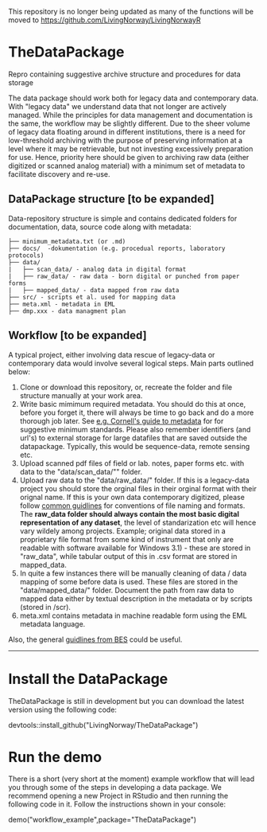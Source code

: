 This repository is no longer being updated as many of the functions will be moved to https://github.com/LivingNorway/LivingNorwayR

# TheDataPackage
Repro containing suggestive archive structure and procedures for data storage

The data package should work both for legacy data and contemporary data. With "legacy data" we understand data that not longer are actively managed. While the principles for data management and documentation is the same, the workflow may be slightly different. Due to the sheer volume of legacy data floating around in different institutions, there is a need for low-threshold archiving with the purpose of preserving information at a level where it may be retrievable, but not investing excessively preparation for use. Hence, priority here should be given to archiving raw data (either digitized or scanned analog material) with a minimum set of metadata to facilitate discovery and re-use. 

## DataPackage structure [to be expanded]

Data-repository structure is simple and contains dedicated folders for documentation, data, source code along with metadata:

```
├── minimum_metadata.txt (or .md)
├── docs/  -dokumentation (e.g. procedual reports, laboratory protocols)
├── data/ 
|   ├── scan_data/ - analog data in digital format
|   ├── raw_data/ - raw data - born digital or punched from paper forms
|   ├── mapped_data/ - data mapped from raw data 
├── src/ - scripts et al. used for mapping data
├── meta.xml - metadata in EML
├── dmp.xxx - data managment plan

```

## Workflow [to be expanded]

A typical project, either involving data rescue of legacy-data or contemporary data would involve several logical steps. Main parts outlined below:

1. Clone or download this repository, or, recreate the folder and file structure manually at your work area. 
2. Write basic mimimum required metadata. You should do this at once, before you forget it, there will always be time to go back and do a more thorough job later. See [e.g. Cornell's guide to metadata](https://data.research.cornell.edu/content/readme#fileoverview) for for suggestive minimum standards. Please also remember identifiers (and url's) to external storage for large datafiles that are saved outside the datapackage. Typically, this would be sequence-data, remote sensing etc. 
3. Upload scanned pdf files of field or lab. notes, paper forms etc. with data to the "data/scan_data/"" folder. 
4. Upload raw data to the "data/raw_data/" folder. If this is a legacy-data project you should store the orginal files in their orginal format with their orignal name. If this is your own data contemporary digitized, please follow  [common guidlines](https://site.uit.no/dataverseno/deposit/prepare/) for conventions of file naming and formats. The **raw_data folder should always contain the most basic digital representation of any dataset**, the level of standarization etc will hence vary wildely among projects. Example; original data stored in a proprietary file format from some kind of instrument that only are readable with software available for Windows 3.1) - these are stored in "raw_data", while tabular output of this in .csv format are stored in mapped_data.
5. In quite a few instances there will be manually cleaning of data / data mapping of some before data is used. These files are stored in the "data/mapped_data/" folder. Document the path from raw data to mapped data either by textual description in the metadata or by scripts (stored in /scr). 
6. meta.xml contains metadata in machine readable form using the EML metadata language.

Also, the general [guidlines from BES](https://www.britishecologicalsociety.org/wp-content/uploads/Publ_Data-Management-Booklet.pdf) could be useful.

----------------------------------------------------------------------------------------------------------------------------------------------------------------------

# Install the DataPackage

TheDataPackage is still in development but you can download the latest version using the following code: 

devtools::install_github("LivingNorway/TheDataPackage")

# Run the demo 
There is a short (very short at the moment) example workflow that will lead you through some of the steps in developing a data package. We recommend opening a new Project in RStudio and then running the following code in it. Follow the instructions shown in your console:

demo("workflow_example",package="TheDataPackage")


